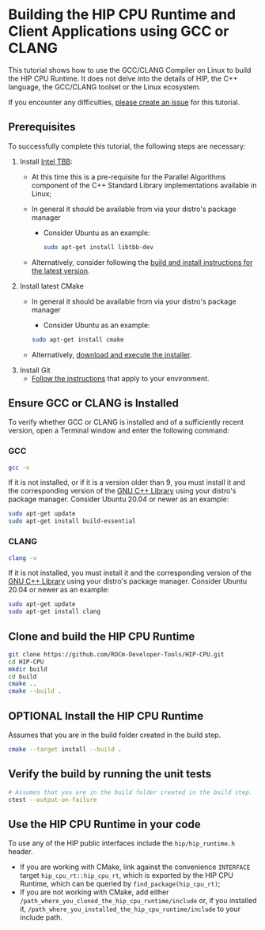 # Building the HIP CPU Runtime and Client Applications using GCC or CLANG #

This tutorial shows how to use the GCC/CLANG Compiler on Linux to
build the HIP CPU Runtime. It does not delve into the details of HIP, the
C++ language, the GCC/CLANG toolset or the Linux ecosystem.

If you encounter any difficulties, [please create an issue](https://github.com/ROCm-Developer-Tools/HIP-CPU/issues/new/choose)
for this tutorial.

## Prerequisites ##

To successfully complete this tutorial, the following steps are necessary:

1. Install [Intel TBB](https://github.com/oneapi-src/oneTBB):
   - At this time this is a pre-requisite for the Parallel Algorithms component
     of the C++ Standard Library implementations available in Linux;
   - In general it should be available from via your distro's package manager
     - Consider Ubuntu as an example:

       ```bash
       sudo apt-get install libtbb-dev
       ```

   - Alternatively, consider following the [build and install instructions for the latest version](https://github.com/oneapi-src/oneTBB/blob/master/cmake/README.md).
2. Install latest CMake
   - In general it should be available from via your distro's package manager
     - Consider Ubuntu as an example:

     ```bash
     sudo apt-get install cmake
     ```

   - Alternatively, [download and execute the installer](https://cmake.org/download/).
3. Install Git
   - [Follow the instructions](https://git-scm.com/download/linux) that apply
     to your environment.

## Ensure GCC or CLANG is Installed ##

To verify whether GCC or CLANG is installed and of a sufficiently recent version, open a
Terminal window and enter the following command:

### GCC
```bash
gcc -v
```
If it is not installed, or if it is a version older than 9, you must install it
and the corresponding version of the [GNU C++ Library](https://gcc.gnu.org/onlinedocs/libstdc++/)
using your distro's package manager. Consider Ubuntu 20.04 or newer as an
example:

```bash
sudo apt-get update
sudo apt-get install build-essential
```

### CLANG
```bash
clang -v
```

If it is not installed, you must install it
and the corresponding version of the [GNU C++ Library](https://clang.llvm.org/cxx_status.html)
using your distro's package manager. Consider Ubuntu 20.04 or newer as an
example:

```bash
sudo apt-get update
sudo apt-get install clang
```


## Clone and build the HIP CPU Runtime ##

```bash
git clone https://github.com/ROCm-Developer-Tools/HIP-CPU.git
cd HIP-CPU
mkdir build
cd build
cmake ..
cmake --build .
```

## **OPTIONAL** Install the HIP CPU Runtime ##
Assumes that you are in the build folder created in the build step.

```bash
cmake --target install --build .
```

## Verify the build by running the unit tests ##

```bash
# Assumes that you are in the build folder created in the build step.
ctest --output-on-failure
```

## Use the HIP CPU Runtime in your code ##

To use any of the HIP public interfaces include the `hip/hip_runtime.h` header.

- If you are working with CMake, link against the convenience `INTERFACE` target
  `hip_cpu_rt::hip_cpu_rt`, which is exported by the HIP CPU Runtime, which can
  be queried by `find_package(hip_cpu_rt)`;
- If you are not working with CMake, add either
  `/path_where_you_cloned_the_hip_cpu_runtime/include` or, if you installed it,
  `/path_where_you_installed_the_hip_cpu_runtime/include` to your include path.
